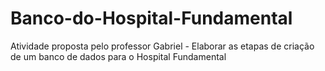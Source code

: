 # Banco-do-Hospital-Fundamental
Atividade proposta pelo professor Gabriel - Elaborar as etapas de criação de um banco de dados para o Hospital Fundamental
